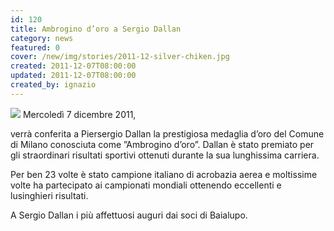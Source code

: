 ```yaml
---
id: 120
title: Ambrogino d’oro a Sergio Dallan
category: news
featured: 0
cover: /new/img/stories/2011-12-silver-chiken.jpg
created: 2011-12-07T08:00:00
updated: 2011-12-07T08:00:00
created_by: ignazio
---
```


<img class="float-start mr-3 w-[300px]" src="/new/img/stories/2011-12-silver-chiken.jpg"/>
Mercoledì 7 dicembre 2011,

verrà conferita a Piersergio Dallan la prestigiosa medaglia d’oro del Comune di Milano conosciuta come ”Ambrogino d’oro”.
Dallan è stato premiato per gli straordinari risultati sportivi ottenuti durante la sua lunghissima carriera.

Per ben 23 volte è stato campione italiano di acrobazia aerea e moltissime volte ha partecipato ai campionati mondiali ottenendo eccellenti e lusinghieri risultati.

A Sergio Dallan i più affettuosi auguri dai soci di Baialupo.
